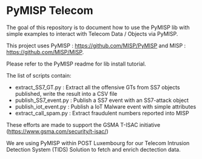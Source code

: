 # PyMISP Telecom

The goal of this repository is to document how to use the PyMISP lib with simple examples to interact with Telecom Data / Objects via PyMISP.

This project uses PyMISP : https://github.com/MISP/PyMISP and MISP : https://github.com/MISP/MISP. 

Please refer to the PyMISP readme for lib install tutorial.

The list of scripts contain:
* extract_SS7_GT.py : Extract all the offensive GTs from SS7 objects published, write the result into a CSV file
* publish_SS7_event.py : Publish a SS7 event with an SS7-attack object
* publish_iot_event.py : Publish a IoT Malware event with simple attributes
* extract_call_spam.py : Extract fraudulent numbers reported into MISP

These efforts are made to support the GSMA T-ISAC initiative (https://www.gsma.com/security/t-isac/)

We are using PyMISP within POST Luxembourg for our Telecom Intrusion Detection System (TIDS) Solution to fetch and enrich dectection data.
